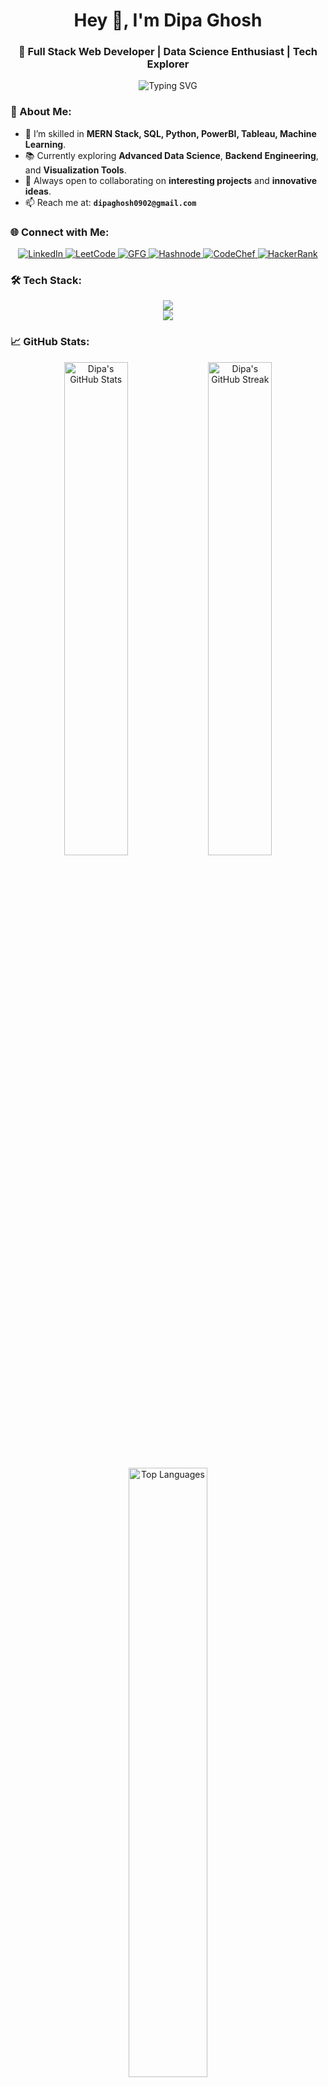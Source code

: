<!-- Profile README.md -->

<h1 align="center">Hey 👋, I'm Dipa Ghosh</h1>
<h3 align="center">🚀 Full Stack Web Developer | Data Science Enthusiast | Tech Explorer</h3>

<p align="center">
  <img src="https://readme-typing-svg.demolab.com/?lines=Full+Stack+MERN+Developer;Data+Science+Aspirant;Machine+Learning+Explorer;Open+Source+Contributor&font=Fira+Code&center=true&width=500&height=45&color=0E75B6&vCenter=true&pause=1000" alt="Typing SVG" />
</p>



### 🚀 About Me:
- 🌱 I’m skilled in **MERN Stack, SQL, Python, PowerBI, Tableau, Machine Learning**.
- 📚 Currently exploring **Advanced Data Science**, **Backend Engineering**, and **Visualization Tools**.
- 🎯 Always open to collaborating on **interesting projects** and **innovative ideas**.
- 📫 Reach me at: **`dipaghosh0902@gmail.com`**



### 🌐 Connect with Me:
<p align="center">
  <a href="https://www.linkedin.com/in/dipa-ghosh-122041266/" target="_blank">
    <img src="https://img.shields.io/badge/LinkedIn-%230077B5.svg?style=for-the-badge&logo=linkedin&logoColor=white" alt="LinkedIn"/>
  </a>
  <a href="https://leetcode.com/u/dipa_4567/" target="_blank">
    <img src="https://img.shields.io/badge/LeetCode-%23FFA116.svg?style=for-the-badge&logo=leetcode&logoColor=white" alt="LeetCode"/>
  </a>
  <a href="https://www.geeksforgeeks.org/user/dipaghognr0/" target="_blank">
    <img src="https://img.shields.io/badge/GeeksforGeeks-14A800?style=for-the-badge&logo=geeksforgeeks&logoColor=white" alt="GFG"/>
  </a>
  <a href="https://hashnode.com/@dipa236" target="_blank">
    <img src="https://img.shields.io/badge/Hashnode-2962FF?style=for-the-badge&logo=hashnode&logoColor=white" alt="Hashnode"/>
  </a>
  <a href="https://www.codechef.com/users/dipa_44" target="_blank">
    <img src="https://img.shields.io/badge/CodeChef-5B4638?style=for-the-badge&logo=codechef&logoColor=white" alt="CodeChef"/>
  </a>
  <a href="https://www.hackerrank.com/dipaghosh0902" target="_blank">
    <img src="https://img.shields.io/badge/HackerRank-2EC866?style=for-the-badge&logo=hackerrank&logoColor=white" alt="HackerRank"/>
  </a>
</p>



### 🛠️ Tech Stack:
<p align="center">
  <img src="https://skillicons.dev/icons?i=html,css,js,react,nodejs,express,mongodb,mysql,python,java,linux,git,github,vscode" />
  <br/>
  <img src="https://skillicons.dev/icons?i=tableau,powerbi,pandas,scikit-learn,seaborn" />
</p>


### 📈 GitHub Stats:
<p align="center">
  <img src="https://github-readme-stats.vercel.app/api?username=dipa-ghosh11&show_icons=true&theme=github_dark&rank_icon=github&hide_border=true&title_color=58A6FF&text_color=FFFFFF&icon_color=58A6FF" alt="Dipa's GitHub Stats" width="45%"/>
  <img src="https://github-readme-streak-stats.herokuapp.com/?user=dipa-ghosh11&theme=github-dark&hide_border=true&stroke=58A6FF&ring=58A6FF&fire=58A6FF" alt="Dipa's GitHub Streak" width="45%"/>
</p>

<p align="center">
  <img src="https://github-readme-stats.vercel.app/api/top-langs/?username=dipa-ghosh11&layout=compact&theme=github_dark&hide_border=true&title_color=58A6FF&text_color=FFFFFF" alt="Top Languages" width="50%"/>
</p>



### ✨ Fun Fact:
- 🔥 I love building real-world impactful projects.
- 🧠 "Learn, Build, Share" is my mantra.
- ☕ Fuel: Coffee + Code = ❤️



